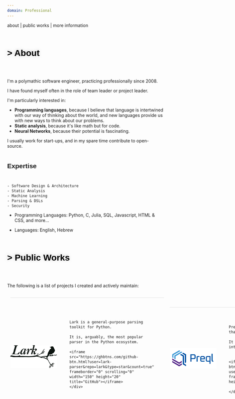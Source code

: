 ```yaml
---
domain: Professional
---
```


<script lang="ts">
	import ProfessionalPage from '$lib/ProfessionalPage.svx';
</script>

<style>

	h1>a, h2> a, h3 > a, h4 > a {
		color: #333;
		text-decoration: none;
	}
	h1>a:hover, h2>a:hover, h3>a:hover, h4>a:hover {
		text-decoration: underline;
	}

	h1 {
		margin: 60px 0;
		color: black;
		text-shadow: -1px -1px 8px rgb(150 150 150 / 56%);
	}
	h1:before {
		content: "> ";
	}

	h2 {
		margin: 40px 0;
	}

	h1, h2, h3, h4, h5, h6 {
	    font-family: "PT Sans", Helvetica, Arial, sans-serif;
	    font-weight: 700;
	    line-height: 1.5em;
	}

	.project {
		margin-top: 30px;
		margin-left: 10px;
		display: flex;
		border-top: 1px solid #DDD;
		align-items: center;
		gap: 40px;
	}
	.project > a {
		font-size: 1.5em;
		color: #44a;
		font-weight: bold;
		text-decoration: none;
		min-width: 150px;
		text-align: right;
	}

	li {
		list-style: url(/star3.png);
	}

	nav a {
		text-decoration: none;

	}
</style>

<ProfessionalPage>

<nav>

[about](#about) | [public works](#public-works) | [more information](#more-information)

</nav>

# About

I'm a polymathic software engineer, practicing professionally since 2008.

I have found myself often in the role of team leader or project leader.

I'm particularly interested in:
- **Programming languages**, because I believe that language is intertwined with our way of thinking about the world, and new languages provide us with new ways to think about our problems.
- **Static analysis**, because it's like math but for code.
- **Neural Networks**, because their potential is fascinating.

I usually work for start-ups, and in my spare time contribute to open-source.

## Expertise
	- Software Design & Architecture
	- Static Analysis
	- Machine Learning
	- Parsing & DSLs
	- Security

- Programming Languages: Python, C, Julia, SQL, Javascript, HTML & CSS, and more...

- Languages: English, Hebrew


# Public Works

The following is a list of projects I created and actively maintain:

<div class="project">
	<a href="https://github.com/lark-parser/Lark">
		<img src="/lark-logo.png" width="150" style="margin-bottom: -20px"/>
	</a>
	<div>

	Lark is a general-purpose parsing toolkit for Python.

	It is, arguably, the most popular parser in the Python ecosystem.

	<iframe src="https://ghbtns.com/github-btn.html?user=lark-parser&repo=lark&type=star&count=true" frameborder="0" scrolling="0" width="150" height="20" title="GitHub"></iframe>
	</div>
</div>

<div class="project">
	<a href="https://github.com/erezsh/Preql">
		<img src="/preql.png" width="150"/>
	</a>
	<div>

	Preql is a relational programming language that compiles to SQL.

	It ventures to change the way programmers interface with databases.


	<iframe src="https://ghbtns.com/github-btn.html?user=erezsh&repo=preql&type=star&count=true" frameborder="0" scrolling="0" width="150" height="20" title="GitHub"></iframe>

	</div>
</div>

<div class="project">
	<a href="https://github.com/erezsh/Runtype">
		<img src="/runtype-logo.png" width="150">
	</a>
	<div>

	Brings multiple-dispatch and runtime type-safety to Python

	<iframe src="https://ghbtns.com/github-btn.html?user=erezsh&repo=runtype&type=star&count=true" frameborder="0" scrolling="0" width="150" height="20" title="GitHub"></iframe>

	</div>
</div>

<br/>
<br/>
<br/>
More projects and details at <a href="https://github.com/erezsh/">my Github page</a>


# More information

- [Resume](/Resume_2018.pdf)
- [Blog](http://blog.erezsh.com) (rarely updated)
- Art
	- [parrot](/parrot) - drawn entirely with CSS borders
	- [candy](/candybg.html) - random-generated "sci-fi" background
	- [lock](/lock/lock.html) - demonstration of tactile UI

</ProfessionalPage>